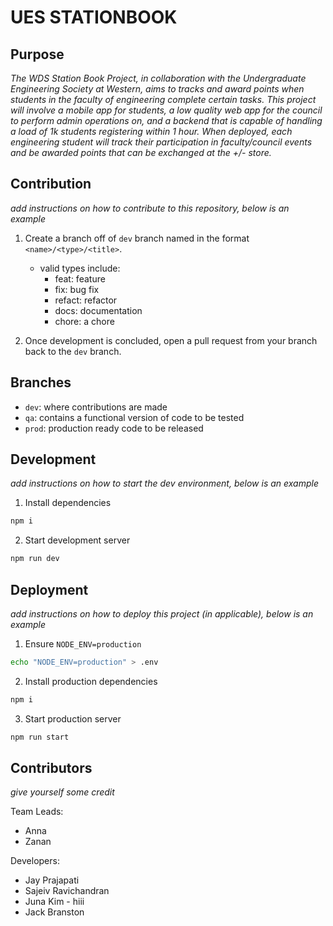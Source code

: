 # UES STATIONBOOK

## Purpose

*The WDS Station Book Project, in collaboration with the Undergraduate Engineering Society at Western, aims to tracks and award points when students in the faculty of engineering complete certain tasks. This project will involve a mobile app for students, a low quality web app for the council to perform admin operations on, and a backend that is capable of handling a load of 1k students registering within 1 hour. When deployed, each engineering student will track their participation in faculty/council events and be awarded points that can be exchanged at the +/- store.*

## Contribution

*add instructions on how to contribute to this repository, below is an example*

1. Create a branch off of `dev` branch named in the format `<name>/<type>/<title>`.
    - valid types include:
        - feat: feature
        - fix: bug fix
        - refact: refactor
        - docs: documentation
        - chore: a chore

2. Once development is concluded, open a pull request from your branch back to the `dev` branch.

## Branches

- `dev`: where contributions are made
- `qa`: contains a functional version of code to be tested
- `prod`: production ready code to be released

## Development

*add instructions on how to start the dev environment, below is an example*

1. Install dependencies

```bash
npm i
```

2. Start development server

```bash
npm run dev
```

## Deployment

*add instructions on how to deploy this project (in applicable), below is an example*

1. Ensure `NODE_ENV=production`

```bash
echo "NODE_ENV=production" > .env
```

2. Install production dependencies

```bash
npm i
```

3. Start production server

```bash
npm run start
```

## Contributors

*give yourself some credit*

Team Leads:
- Anna
- Zanan

Developers:
- Jay Prajapati
- Sajeiv Ravichandran 
- Juna Kim - hiii
- Jack Branston

